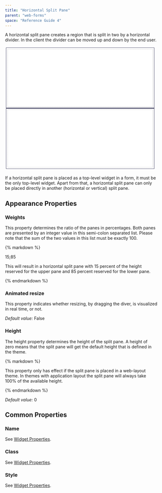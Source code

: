 ```yaml
---
title: "Horizontal Split Pane"
parent: "web-forms"
space: "Reference Guide 4"
---
```

A horizontal split pane creates a region that is split in two by a horizontal divider. In the client the divider can be moved up and down by the end user.

![](attachments/819203/918038.png)

If a horizontal split pane is placed as a top-level widget in a form, it must be the only top-level widget. Apart from that, a horizontal split pane can only be placed directly in another (horizontal or vertical) split pane.

## Appearance Properties

### Weights

This property determines the ratio of the panes in percentages. Both panes are presented by an integer value in this semi-colon separated list. Please note that the sum of the two values in this list must be exactly 100.

<div class="alert alert-info">{% markdown %}

15;85

This will result in a horizontal split pane with 15 percent of the height reserved for the upper pane and 85 percent reserved for the lower pane.

{% endmarkdown %}</div>

### Animated resize

This property indicates whether resizing, by dragging the diver, is visualized in real time, or not.

_Default value:_ False

### Height

The height property determines the height of the split pane. A height of zero means that the split pane will get the default height that is defined in the theme.

<div class="alert alert-warning">{% markdown %}

This property only has effect if the split pane is placed in a web-layout theme. In themes with application layout the split pane will always take 100% of the available height.

{% endmarkdown %}</div>

_Default value:_ 0

## Common Properties

### Name

See [Widget Properties](widget-properties).

### Class

See [Widget Properties](widget-properties).

### Style

See [Widget Properties](widget-properties).
